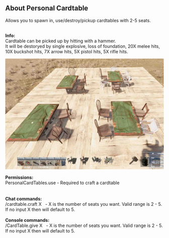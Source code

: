 <h2>About Personal Cardtable</h2>
<p>Allows you to spawn in, use/destroy/pickup cardtables with 2-5 seats.<br /><br /></p>
<p><strong>Info:</strong><br />Cardtable can be picked up by hitting with a hammer.<br />It will be destoryed by single explosive, loss of foundation, 20X melee hits, 10X buckshot hits, 7X arrow hits, 5X pistol hits, 5X rifle hits.</p>
<p><img src="https://github.com/bmgjet/PersonalCardTable/raw/main/cardtablescreen.jpg" alt="" /></p>
<p><strong>Permissions: <br /></strong>PersonalCardTables.use - Required to craft a cardtable<br /><br /><br /><strong>Chat commands:</strong><br />/cardtable.craft X&nbsp;&nbsp; - X is the number of seats you want. Valid range is 2 - 5. <br />If no input X then will default to 5.<br /><br /><strong>Console commands:</strong><br />/CardTable.give X&nbsp;&nbsp; - X is the number of seats you want. Valid range is 2 - 5. <br />If no input X then will default to 5.</p>
